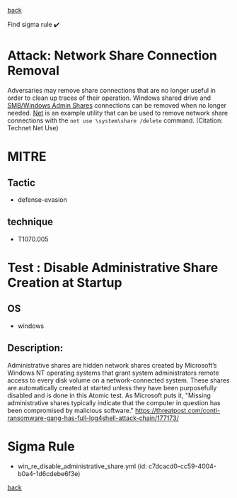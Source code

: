 
[back](../index.md)

Find sigma rule :heavy_check_mark: 

# Attack: Network Share Connection Removal 

Adversaries may remove share connections that are no longer useful in order to clean up traces of their operation. Windows shared drive and [SMB/Windows Admin Shares](https://attack.mitre.org/techniques/T1021/002) connections can be removed when no longer needed. [Net](https://attack.mitre.org/software/S0039) is an example utility that can be used to remove network share connections with the <code>net use \\system\share /delete</code> command. (Citation: Technet Net Use)

# MITRE
## Tactic
  - defense-evasion


## technique
  - T1070.005


# Test : Disable Administrative Share Creation at Startup
## OS
  - windows


## Description:
Administrative shares are hidden network shares created by Microsoft’s Windows NT operating systems that grant system administrators 
remote access to every disk volume on a network-connected system. These shares are automatically created at started unless they have been
purposefully disabled and is done in this Atomic test. As Microsoft puts it, "Missing administrative shares typically 
indicate that the computer in question has been compromised by malicious software."
https://threatpost.com/conti-ransomware-gang-has-full-log4shell-attack-chain/177173/


# Sigma Rule
 - win_re_disable_administrative_share.yml (id: c7dcacd0-cc59-4004-b0a4-1d6cdebe6f3e)



[back](../index.md)
